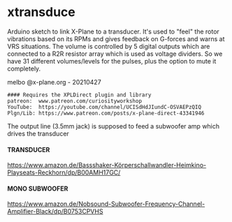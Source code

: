 # xtransduce

Arduino sketch to link X-Plane to a transducer. It's used to "feel" the rotor vibrations
based on its RPMs and gives feedback on G-forces and warns at VRS situations.
The volume is controlled by 5 digital outputs which are connected to a R2R resistor array
which is used as voltage dividers. So we have 31 different volumes/levels for the pulses, 
plus the option to mute it completely. 

melbo @x-plane.org - 20210427


	#### Requires the XPLDirect plugin and library
	patreon:  www.patreon.com/curiosityworkshop
	YouTube:  https://youtube.com/channel/UCISdHdJIundC-OSVAEPzQIQ
	Plgn/Lib: https://www.patreon.com/posts/x-plane-direct-43341946


The output line (3.5mm jack) is supposed to feed a subwoofer amp which drives the transducer


#### TRANSDUCER
https://www.amazon.de/Bassshaker-Körperschallwandler-Heimkino-Playseats-Reckhorn/dp/B00AMH17GC/

#### MONO SUBWOOFER
https://www.amazon.de/Nobsound-Subwoofer-Frequency-Channel-Amplifier-Black/dp/B0753CPVHS


